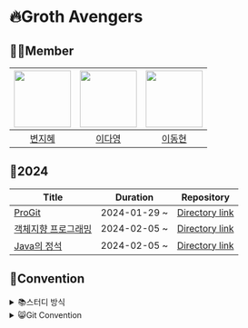 # 🔥Groth Avengers
## 🧑‍💻Member
| [<img src="https://github.com/wisdom08.png" width="100">](https://github.com/wisdom08) | [<img src="https://github.com/youngDaLee.png" width="100">](https://github.com/youngDaLee) | [<img src="https://github.com/dhlee3994.png" width="100">](https://github.com/dhlee3994) |
| :--------:| :--------: | :--------: |
| [변지혜](https://github.com/wisdom08) | [이다영](https://github.com/youngDaLee) | [이동현](https://github.com/dhlee3994) |

## 🐉2024
| Title                                          | Duration              | Repository |
|------------------------------------------------|-----------------------|------------|
| [ProGit](https://git-scm.com/book/ko/v2) | 2024-01-29 ~  | [Directory link](https://github.com/growth-avengers/pro-git) |
| [객체지향 프로그래밍](https://www.yes24.com/Product/Goods/69723451) | 2024-02-05 ~ | [Directory link](https://github.com/growth-avengers/object-oriented-programming-read-it-once-realize-it-twice) |
| [Java의 정석](https://www.yes24.com/Product/Goods/24259565) | 2024-02-05 ~ | [Directory link](https://github.com/growth-avengers/java-jungsuk) |

## 📑Convention

<details>
<summary> 📚스터디 방식 </summary>
<div markdown="1">

### 사전 준비
1. 스터디 Repository를 생성하고, 참여 인원 폴더를 만충돌ㅋㅋ든다

<img width="1884" alt="image" src="https://github.com/growth-avengers/.github/assets/64643665/7217d177-446e-491d-b5db-3fa0acdee4c9">

2. [roadmap-for-groth-avengers](https://github.com/orgs/growth-avengers/projects/2) Project에서 Issue를 생성한다.

### 스터디



</div>
</details>


<details>
<summary> 😸Git Convention</summary>
<div markdown="1">

### Branch
```
[name]/[공부한 챕터]
```

예시
```
dayoung/ch01
```

### Issue
#### Issue 타이틀
```
<책 내용> 챕터
```

예시
```
<Java의 정석> 1장, 2장, 3장
```

#### Issue 내용
```
## [기간] 까지
- 책 제목
  - 분량
- 해당 주차의 챕터 부분을 읽고 리뷰 내용을 자유 서식으로 pull request 생성
- 중복없이 질문 1개 이상(Required)+ 책 내용 정리, 추가 논의, 추가로 알게된 관련 정보 작성(Optional)
```

예시
```
## 2024.02.11(일) 23:59:59까지
- Java의 정석
  - Chapter 1
  - Chapter 2
  - Chapter 3
- 해당 주차의 챕터 부분을 읽고 리뷰 내용을 자유 서식으로 pull request 생성
- 중복없이 질문 1개 이상(Required)+ 책 내용 정리, 추가 논의, 추가로 알게된 관련 정보 작성(Optional)
```

### Pull Request
```
* 질문 1개 이상
---
추가 공유할 내용

close #이슈번호
```


### Commit
```
```

</div>
</details>
